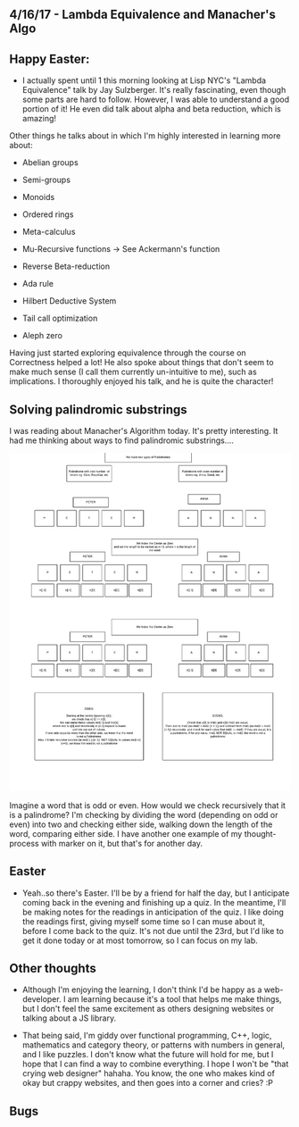## 4/16/17 - Lambda Equivalence and Manacher's Algo

## Happy Easter:

- I actually spent until 1 this morning looking at Lisp NYC's "Lambda Equivalence" talk by Jay Sulzberger. It's really fascinating, even though some parts are hard to follow. However, I was able to understand a good portion of it! He even did talk about alpha and beta reduction, which is amazing! 

Other things he talks about in which I'm highly interested in learning more about:

- Abelian groups

- Semi-groups

- Monoids 

- Ordered rings 

- Meta-calculus

- Mu-Recursive functions -> See Ackermann's function

- Reverse Beta-reduction 

- Ada rule 

- Hilbert Deductive System

- Tail call optimization 

- Aleph zero


Having just started exploring equivalence through the course on Correctness helped a lot! He also spoke about things that don't seem to make much sense (I call them currently un-intuitive to me), such as implications. I thoroughly enjoyed his talk, and he is quite the character! 

## Solving palindromic substrings

I was reading about Manacher's Algorithm today. It's pretty interesting. It had me thinking about ways to find palindromic substrings....

![Solving Palindromic Substrings](/images/palpic.png)

Imagine a word that is odd or even. How would we check recursively that it is a palindrome? I'm checking by dividing the word (depending on odd or even) into two and checking either side, walking down the length of the word, comparing either side. 
I have another one example of my thought-process with marker on it, but that's for another day. 


## Easter 

- Yeah..so there's Easter. I'll be by a friend for half the day, but I anticipate coming back in the evening and finishing up a quiz. In the meantime, I'll be making notes for the readings in anticipation of the quiz. I like doing the readings first, giving myself some time so I can muse about it, before I come back to the quiz. It's not due until the 23rd, but I'd like to get it done today or at most tomorrow, so I can focus on my lab.


## Other thoughts

- Although I'm enjoying the learning, I don't think I'd be happy as a web-developer. I am learning because it's a tool that helps me make things, but I don't feel the same excitement as others designing websites or talking about a JS library. 

- That being said, I'm giddy over functional programming, C++, logic, mathematics and category theory, or patterns with numbers in general, and I like puzzles. I don't know what the future will hold for me, but I hope that I can find a way to combine everything. I hope I won't be "that crying web designer" hahaha. You know, the one who makes kind of okay but crappy websites, and then goes into a corner and cries? :P



## Bugs

